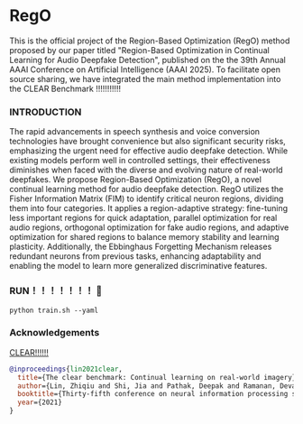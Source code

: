 # RegO

This is the official project of the Region-Based Optimization (RegO) method proposed by our paper titled "Region-Based Optimization in Continual Learning for Audio Deepfake Detection", published on the the 39th Annual AAAI Conference on Artificial Intelligence (AAAI 2025). To facilitate open source sharing, we have integrated the main method implementation into the CLEAR Benchmark !!!!!!!!!!!

### INTRODUCTION
The rapid advancements in speech synthesis and voice conversion technologies have brought convenience but also significant security risks, emphasizing the urgent need for effective audio deepfake detection. While existing models perform well in controlled settings, their effectiveness diminishes when faced with the diverse and evolving nature of real-world deepfakes. We propose Region-Based Optimization (RegO), a novel continual learning method for audio deepfake detection. RegO utilizes the Fisher Information Matrix (FIM) to identify critical neuron regions, dividing them into four categories. It applies a region-adaptive strategy: fine-tuning less important regions for quick adaptation, parallel optimization for real audio regions, orthogonal optimization for fake audio regions, and adaptive optimization for shared regions to balance memory stability and learning plasticity. Additionally, the Ebbinghaus Forgetting Mechanism releases redundant neurons from previous tasks, enhancing adaptability and enabling the model to learn more generalized discriminative features.

### RUN！！！！！！！ 🏃
```
python train.sh --yaml
```

### Acknowledgements
[CLEAR!!!!!!](https://clear-benchmark.github.io/)
```bibtex
@inproceedings{lin2021clear,
  title={The clear benchmark: Continual learning on real-world imagery},
  author={Lin, Zhiqiu and Shi, Jia and Pathak, Deepak and Ramanan, Deva},
  booktitle={Thirty-fifth conference on neural information processing systems datasets and benchmarks track (round 2)},
  year={2021}
}
```
